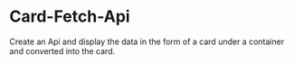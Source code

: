 # Card-Fetch-Api
Create an Api and display the data in the form of a card under a container and converted into the card. 

